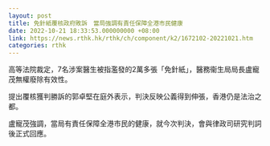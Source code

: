 ```yaml
---
layout: post
title: 免針紙覆核政府敗訴　當局強調有責任保障全港市民健康
date: 2022-10-21 18:33:53.000000000 +08:00
link: https://news.rthk.hk/rthk/ch/component/k2/1672102-20221021.htm
categories: rthk
---
```


高等法院裁定，7名涉案醫生被指濫發的2萬多張「免針紙」，醫務衞生局局長盧寵茂無權廢除有效性。

提出覆核獲判勝訴的郭卓堅在庭外表示，判決反映公義得到伸張，香港仍是法治之都。

盧寵茂強調，當局有責任保障全港市民的健康，就今次判決，會與律政司研究判詞後正式回應。
